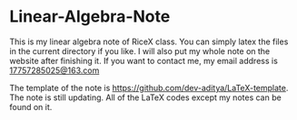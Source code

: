 # Linear-Algebra-Note
This is my linear algebra note of RiceX class.
You can simply latex the files in the current directory if you like. I will also put my whole note on the website after finishing it.
If you want to contact me, my email address is 17757285025@163.com 

The template of the note is https://github.com/dev-aditya/LaTeX-template. The note is still updating. All of the LaTeX codes except my notes can be found on it.
